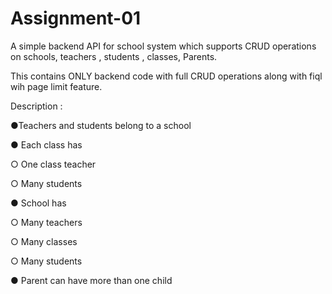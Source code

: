 # Assignment-01
A simple backend API for school system which supports CRUD operations  on schools, teachers , students , classes, Parents.

This contains ONLY backend code with full CRUD operations along with fiql wih page limit feature.

Description :

●Teachers and students belong to a school

● Each class has

○ One class teacher

○ Many students

● School has

○ Many teachers

○ Many classes

○ Many students

● Parent can have more than one child
